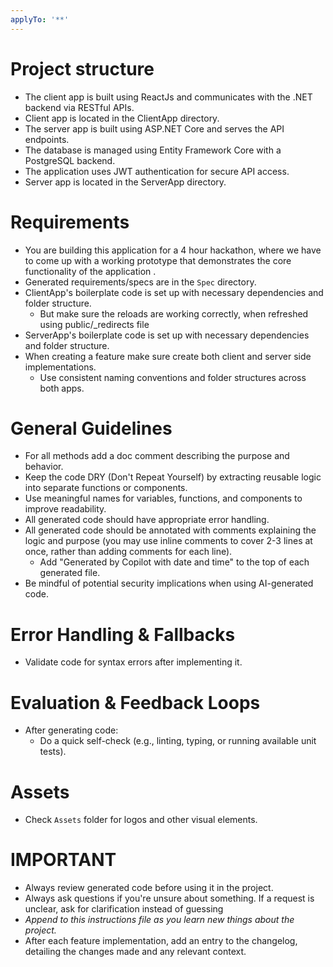 ```yaml
---
applyTo: '**'
---
```

# Project structure

- The client app is built using ReactJs and communicates with the .NET backend via RESTful APIs.
- Client app is located in the ClientApp directory.
- The server app is built using ASP.NET Core and serves the API endpoints.
- The database is managed using Entity Framework Core with a PostgreSQL backend.
- The application uses JWT authentication for secure API access.
- Server app is located in the ServerApp directory.

# Requirements

- You are building this application for a 4 hour hackathon, where we have to come up with a working prototype that demonstrates the core functionality of the application .
- Generated requirements/specs are in the `Spec` directory.
- ClientApp's boilerplate code is set up with necessary dependencies and folder structure.
    - But make sure the reloads are working correctly, when refreshed using public/_redirects file
- ServerApp's boilerplate code is set up with necessary dependencies and folder structure.
- When creating a feature make sure create both client and server side implementations.
    - Use consistent naming conventions and folder structures across both apps.

# General Guidelines
- For all methods add a doc comment describing the purpose and behavior.
- Keep the code DRY (Don't Repeat Yourself) by extracting reusable logic into separate functions or components.
- Use meaningful names for variables, functions, and components to improve readability.
- All generated code should have appropriate error handling.
- All generated code should be annotated with comments explaining the logic and purpose (you may use inline comments to cover 2-3 lines at once, rather than adding comments for each line).
    - Add "Generated by Copilot with date and time" to the top of each generated file.
- Be mindful of potential security implications when using AI-generated code.

# Error Handling & Fallbacks
- Validate code for syntax errors after implementing it.

# Evaluation & Feedback Loops
- After generating code:
    - Do a quick self-check (e.g., linting, typing, or running available unit tests).

# Assets
- Check `Assets` folder for logos and other visual elements.

# IMPORTANT
- Always review generated code before using it in the project.
- Always ask questions if you're unsure about something. If a request is unclear, ask for clarification instead of guessing
- *Append to this instructions file as you learn new things about the project.*
- After each feature implementation, add an entry to the changelog, detailing the changes made and any relevant context.